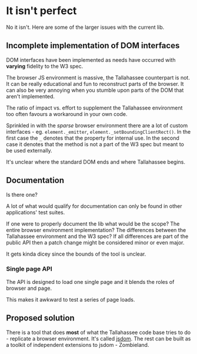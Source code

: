 # It isn't perfect

No it isn't. Here are some of the larger issues with the current lib.

## Incomplete implementation of DOM interfaces

DOM interfaces have been implemented as needs have occurred with **varying** fidelity to the W3 spec.

The browser JS environment is massive, the Tallahassee counterpart is not. It can be really educational and fun to reconstruct parts of the browser. It can also be very annoying when you stumble upon parts of the DOM that aren't implemented.

The ratio of impact vs. effort to supplement the Tallahassee environment too often favours a workaround in your own code.

Sprinkled in with the _sparse_ browser environment there are a lot of custom interfaces - eg. `element._emitter`, `element._setBoundingClientRect()`. In the first case the `_` denotes that the property for internal use. In the second case it denotes that the method is not a part of the W3 spec but meant to be used externally.

It's unclear where the standard DOM ends and where Tallahassee begins.

## Documentation

Is there one?

A lot of what would qualify for documentation can only be found in other applications' test suites.

If one were to properly document the lib what would be the scope? The entire browser environment implementation? The differences between the Tallahassee environment and the W3 spec? If all differences are part of the public API then a patch change might be considered minor or even major.

It gets kinda dicey since the bounds of the tool is unclear.

### Single page API

The API is designed to load one single page and it blends the roles of browser and page.

This makes it awkward to test a series of page loads.

## Proposed solution

There is a tool that does **most** of what the Tallahassee code base tries to do - replicate a browser environment. It's called [jsdom](https://github.com/jsdom/jsdom). The rest can be built as a toolkit of independent extensions to jsdom - Zombieland.
